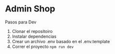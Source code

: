 # Admin Shop

Pasos para Dev

1. Clonar el repositoiro
2. Instalar dependencias
3. Crear un archivo .env basado en el .env.template
4. Correr el proyecto `npm run dev`
